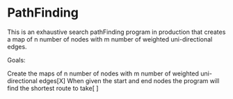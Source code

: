 # PathFinding
This is an exhaustive search pathFinding program in production that creates a map of n number of nodes with m number of 
weighted uni-directional edges.

Goals:

Create the maps of n number of nodes with m number of weighted uni-directional edges[X]
When given the start and end nodes the program will find the shortest route to take[ ]
